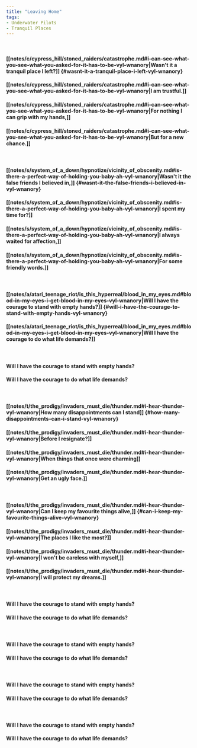 ```yaml
---
title: "Leaving Home"
tags:
- Underwater Pilots
- Tranquil Places
---
```

&nbsp;
#### [[notes/c/cypress_hill/stoned_raiders/catastrophe.md#i-can-see-what-you-see-what-you-asked-for-it-has-to-be-vyl-wnanory|Wasn't it a tranquil place I left?]] {#wasnt-it-a-tranquil-place-i-left-vyl-wnanory}
#### [[notes/c/cypress_hill/stoned_raiders/catastrophe.md#i-can-see-what-you-see-what-you-asked-for-it-has-to-be-vyl-wnanory|I am trustful.]]
#### [[notes/c/cypress_hill/stoned_raiders/catastrophe.md#i-can-see-what-you-see-what-you-asked-for-it-has-to-be-vyl-wnanory|For nothing I can grip with my hands,]]
#### [[notes/c/cypress_hill/stoned_raiders/catastrophe.md#i-can-see-what-you-see-what-you-asked-for-it-has-to-be-vyl-wnanory|But for a new chance.]]
&nbsp;
#### [[notes/s/system_of_a_down/hypnotize/vicinity_of_obscenity.md#is-there-a-perfect-way-of-holding-you-baby-ah-vyl-wnanory|Wasn't it the false friends I believed in,]] {#wasnt-it-the-false-friends-i-believed-in-vyl-wnanory}
#### [[notes/s/system_of_a_down/hypnotize/vicinity_of_obscenity.md#is-there-a-perfect-way-of-holding-you-baby-ah-vyl-wnanory|I spent my time for?]]
#### [[notes/s/system_of_a_down/hypnotize/vicinity_of_obscenity.md#is-there-a-perfect-way-of-holding-you-baby-ah-vyl-wnanory|I always waited for affection,]]
#### [[notes/s/system_of_a_down/hypnotize/vicinity_of_obscenity.md#is-there-a-perfect-way-of-holding-you-baby-ah-vyl-wnanory|For some friendly words.]]
&nbsp;
#### [[notes/a/atari_teenage_riot/is_this_hyperreal/blood_in_my_eyes.md#blood-in-my-eyes-i-get-blood-in-my-eyes-vyl-wnanory|Will I have the courage to stand with empty hands?]] {#will-i-have-the-courage-to-stand-with-empty-hands-vyl-wnanory}
#### [[notes/a/atari_teenage_riot/is_this_hyperreal/blood_in_my_eyes.md#blood-in-my-eyes-i-get-blood-in-my-eyes-vyl-wnanory|Will I have the courage to do what life demands?]]
&nbsp;
#### Will I have the courage to stand with empty hands?
#### Will I have the courage to do what life demands?
&nbsp;
#### [[notes/t/the_prodigy/invaders_must_die/thunder.md#i-hear-thunder-vyl-wnanory|How many disappointments can I stand]] {#how-many-disappointments-can-i-stand-vyl-wnanory}
#### [[notes/t/the_prodigy/invaders_must_die/thunder.md#i-hear-thunder-vyl-wnanory|Before I resignate?]]
#### [[notes/t/the_prodigy/invaders_must_die/thunder.md#i-hear-thunder-vyl-wnanory|When things that once were charming]]
#### [[notes/t/the_prodigy/invaders_must_die/thunder.md#i-hear-thunder-vyl-wnanory|Get an ugly face.]]
&nbsp;
#### [[notes/t/the_prodigy/invaders_must_die/thunder.md#i-hear-thunder-vyl-wnanory|Can I keep my favourite things alive,]] {#can-i-keep-my-favourite-things-alive-vyl-wnanory}
#### [[notes/t/the_prodigy/invaders_must_die/thunder.md#i-hear-thunder-vyl-wnanory|The places I like the most?]]
#### [[notes/t/the_prodigy/invaders_must_die/thunder.md#i-hear-thunder-vyl-wnanory|I won't be careless with myself,]]
#### [[notes/t/the_prodigy/invaders_must_die/thunder.md#i-hear-thunder-vyl-wnanory|I will protect my dreams.]]
&nbsp;
#### Will I have the courage to stand with empty hands?
#### Will I have the courage to do what life demands?
&nbsp;
#### Will I have the courage to stand with empty hands?
#### Will I have the courage to do what life demands?
&nbsp;
#### Will I have the courage to stand with empty hands?
#### Will I have the courage to do what life demands?
&nbsp;
#### Will I have the courage to stand with empty hands?
#### Will I have the courage to do what life demands?
